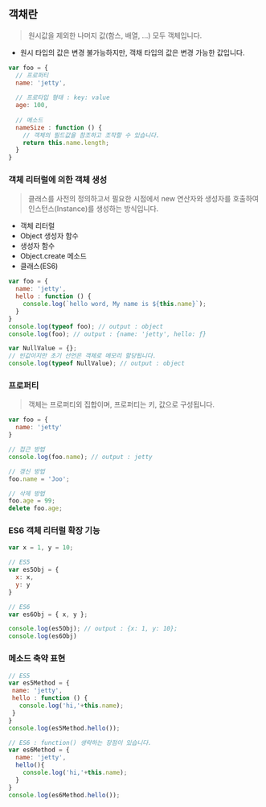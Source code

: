 ## 객채란
> 원시값을 제외한 나머지 값(함스, 배열, ...) 모두 객체입니다.
* 원시 타입의 값은 변경 불가능하지만, 객채 타입의 값은 변경 가능한 값입니다.

```javascript
var foo = {
  // 프로퍼티
  name: 'jetty',
  
  // 프로타입 형태 : key: value
  age: 100,
  
  // 메소드
  nameSize : function () {
    // 객체의 필드값을 참조하고 조작할 수 있습니다.
    return this.name.length;
  }
}
```

### 객체 리터럴에 의한 객체 생성
> 클래스를 사전의 정의하고서 필요한 시점에서 new 연산자와 생성자를 호출하여 인스턴스(Instance)를 생성하는 방식입니다.
* 객체 리터럴
* Object 생성자 함수
* 생성자 함수
* Object.create 메소드
* 클래스(ES6)
```javascript
var foo = {
  name: 'jetty',
  hello : function () {
    console.log(`hello word, My name is ${this.name}`);
  }
}
console.log(typeof foo); // output : object
console.log(foo); // output : {name: 'jetty', hello: ƒ}

var NullValue = {};
// 빈값이지만 초기 선언은 객체로 메모리 할당됩니다.
console.log(typeof NullValue); // output : object
```

### 프로퍼티
> 객체는 프로퍼티외 집합이며, 프로퍼티는 키, 값으로 구성됩니다.
```javascript
var foo = {
  name: 'jetty'
}

// 접근 방법
console.log(foo.name); // output : jetty

// 갱신 방법
foo.name = 'Joo';

// 삭제 방법
foo.age = 99;
delete foo.age;
```
### ES6 객체 리터럴 확장 기능
```javascript
var x = 1, y = 10;

// ES5
var es5Obj = {
  x: x,
  y: y
}

// ES6
var es6Obj = { x, y };

console.log(es5Obj); // output : {x: 1, y: 10};
console.log(es6Obj)
```

### 메소드 축약 표현
```javascript
// ES5
var es5Method = {
 name: 'jetty',
 hello : function () {
   console.log('hi,'+this.name);
 }
}
console.log(es5Method.hello());

// ES6 : function() 생략하는 장점이 있습니다.
var es6Method = {
  name: 'jetty',
  hello(){
    console.log('hi,'+this.name);
  }
}
console.log(es6Method.hello());
```